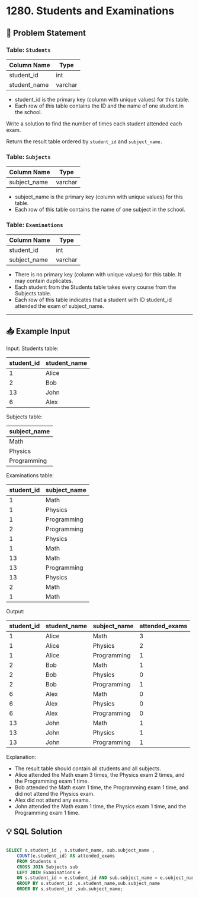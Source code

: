 # 1280. Students and Examinations

## 📝 Problem Statement

### Table: `Students`

| Column Name   | Type    |
|---------------|---------|
| student_id    | int     |
| student_name  | varchar |

 - student_id is the primary key (column with unique values) for this table.
 - Each row of this table contains the ID and the name of one student in the school.

Write a solution to find the number of times each student attended each exam.

Return the result table ordered by `student_id` and `subject_name.`

   
   
### Table: `Subjects`


| Column Name  | Type    |
|--------------|---------|
| subject_name | varchar |

 - subject_name is the primary key (column with unique values) for this table.
 - Each row of this table contains the name of one subject in the school.
   

 ### Table: `Examinations`

| Column Name  | Type    |
|--------------|---------|
| student_id   | int     |
| subject_name | varchar |

 - There is no primary key (column with unique values) for this table. It may contain duplicates.
 - Each student from the Students table takes every course from the Subjects table.
 - Each row of this table indicates that a student with ID student_id attended the exam of subject_name.

---

## 📥 Example Input
Input: 
Students table:

| student_id | student_name |
|------------|--------------|
| 1          | Alice        |
| 2          | Bob          |
| 13         | John         |
| 6          | Alex         |

Subjects table:

| subject_name |
|--------------|
| Math         |
| Physics      |
| Programming  |

Examinations table:

| student_id | subject_name |
|------------|--------------|
| 1          | Math         |
| 1          | Physics      |
| 1          | Programming  |
| 2          | Programming  |
| 1          | Physics      |
| 1          | Math         |
| 13         | Math         |
| 13         | Programming  |
| 13         | Physics      |
| 2          | Math         |
| 1          | Math         |



Output: 

| student_id | student_name | subject_name | attended_exams |
|------------|--------------|--------------|----------------|
| 1          | Alice        | Math         | 3              |
| 1          | Alice        | Physics      | 2              |
| 1          | Alice        | Programming  | 1              |
| 2          | Bob          | Math         | 1              |
| 2          | Bob          | Physics      | 0              |
| 2          | Bob          | Programming  | 1              |
| 6          | Alex         | Math         | 0              |
| 6          | Alex         | Physics      | 0              |
| 6          | Alex         | Programming  | 0              |
| 13         | John         | Math         | 1              |
| 13         | John         | Physics      | 1              |
| 13         | John         | Programming  | 1              |


Explanation: 
 - The result table should contain all students and all subjects.
 - Alice attended the Math exam 3 times, the Physics exam 2 times, and the Programming exam 1 time.
 - Bob attended the Math exam 1 time, the Programming exam 1 time, and did not attend the Physics exam.
 - Alex did not attend any exams.
 - John attended the Math exam 1 time, the Physics exam 1 time, and the Programming exam 1 time.

## 💡 SQL Solution

```sql

SELECT s.student_id , s.student_name, sub.subject_name ,
    COUNT(e.student_id) AS attended_exams
    FROM Students s 
    CROSS JOIN Subjects sub 
    LEFT JOIN Examinations e
    ON s.student_id = e.student_id AND sub.subject_name = e.subject_name
    GROUP BY s.student_id ,s.student_name,sub.subject_name
    ORDER BY s.student_id ,sub.subject_name;

